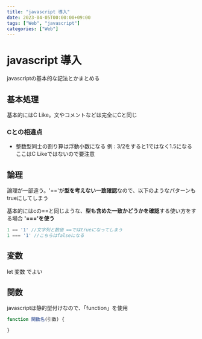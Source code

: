 ```yaml
---
title: "javascript 導入"
date: 2023-04-05T00:00:00+09:00
tags: ["Web", "javascript"]
categories: ["Web"]
---
```

# javascript 導入

javascriptの基本的な記法とかまとめる

## 基本処理

基本的にはC Like。文やコメントなどは完全にCと同じ

### Cとの相違点

* 整数型同士の割り算は浮動小数になる
例 : 3/2をすると1ではなく1.5になる ここはC Likeではないので要注意

## 論理

論理が一部違う。'=='が**型を考えない一致確認**なので、以下のようなパターンもtrueにしてしまう

基本的にはcの==と同じような、**型も含めた一致かどうかを確認**する使い方をする場合 **'==='を使う**

``` javascript
1 == '1' //文字列と数値 ==ではtrueになってしまう
1 === '1' //こちらはfalseになる
```

## 変数

let 変数 でよい

## 関数

javascriptは静的型付けなので、「function」を使用

``` javascript
function 関数名(引数) {

}
```